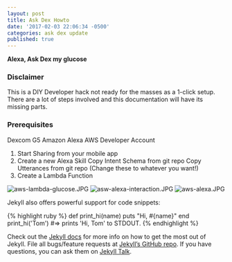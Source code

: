 ```yaml
---
layout: post
title: Ask Dex Howto
date: '2017-02-03 22:06:34 -0500'
categories: ask dex update
published: true
---
```

__Alexa, Ask Dex my glucose__


### Disclaimer
This is a DIY Developer hack not ready for the masses as a  1-click setup. There are a lot of steps involved and this documentation will have its missing parts.
    
### Prerequisites
Dexcom G5
Amazon Alexa
AWS Developer Account


1. Start Sharing from your mobile app
2. Create a new Alexa Skill
	Copy Intent Schema from git repo
    Copy Utterances from git repo (Change these to whatever you want!)
3. Create a Lambda Function

![aws-lambda-glucose.JPG](/ask-dex/images/aws-lambda-glucose.JPG)
![asw-alexa-interaction.JPG](/ask-dex/images/asw-alexa-interaction.JPG)
![aws-alexa.JPG](/ask-dex/images/aws-alexa.JPG)


Jekyll also offers powerful support for code snippets:

{% highlight ruby %}
def print_hi(name)
  puts "Hi, #{name}"
end
print_hi('Tom')
#=> prints 'Hi, Tom' to STDOUT.
{% endhighlight %}

Check out the [Jekyll docs][jekyll-docs] for more info on how to get the most out of Jekyll. File all bugs/feature requests at [Jekyll’s GitHub repo][jekyll-gh]. If you have questions, you can ask them on [Jekyll Talk][jekyll-talk].

[jekyll-docs]: https://jekyllrb.com/docs/home
[jekyll-gh]:   https://github.com/jekyll/jekyll
[jekyll-talk]: https://talk.jekyllrb.com/
